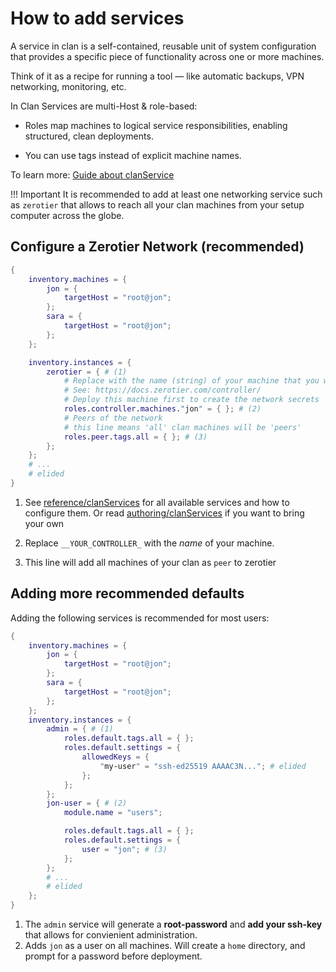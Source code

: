 # How to add services

A service in clan is a self-contained, reusable unit of system configuration that provides a specific piece of functionality across one or more machines.

Think of it as a recipe for running a tool — like automatic backups, VPN networking, monitoring, etc.

In Clan Services are multi-Host & role-based:

- Roles map machines to logical service responsibilities, enabling structured, clean deployments.

- You can use tags instead of explicit machine names.

To learn more: [Guide about clanService](../clanServices.md)

!!! Important
    It is recommended to add at least one networking service such as `zerotier` that allows to reach all your clan machines from your setup computer across the globe.

## Configure a Zerotier Network (recommended)

```{.nix title="clan.nix" hl_lines="12-20"}
{
    inventory.machines = {
        jon = {
            targetHost = "root@jon";
        };
        sara = {
            targetHost = "root@jon";
        };
    };

    inventory.instances = {
        zerotier = { # (1)
            # Replace with the name (string) of your machine that you will use as zerotier-controller
            # See: https://docs.zerotier.com/controller/
            # Deploy this machine first to create the network secrets
            roles.controller.machines."jon" = { }; # (2)
            # Peers of the network
            # this line means 'all' clan machines will be 'peers'
            roles.peer.tags.all = { }; # (3)
        };
    };
    # ...
    # elided
}
```

1. See [reference/clanServices](../../reference/clanServices/index.md) for all available services and how to configure them.
   Or read [authoring/clanServices](../authoring/clanServices/index.md) if you want to bring your own

2. Replace `__YOUR_CONTROLLER_` with the *name* of your machine.

3. This line will add all machines of your clan as `peer` to zerotier

## Adding more recommended defaults

Adding the following services is recommended for most users:

```{.nix title="clan.nix" hl_lines="11-26"}
{
    inventory.machines = {
        jon = {
            targetHost = "root@jon";
        };
        sara = {
            targetHost = "root@jon";
        };
    };
    inventory.instances = {
        admin = { # (1)
            roles.default.tags.all = { };
            roles.default.settings = {
                allowedKeys = {
                    "my-user" = "ssh-ed25519 AAAAC3N..."; # elided
                };
            };
        };
        jon-user = { # (2)
            module.name = "users";

            roles.default.tags.all = { };
            roles.default.settings = {
                user = "jon"; # (3)
            };
        };
        # ...
        # elided
    };
}

```

1. The `admin` service will generate a **root-password** and **add your ssh-key** that allows for convienient administration.
2. Adds `jon` as a user on all machines. Will create a `home` directory, and prompt for a password before deployment.
